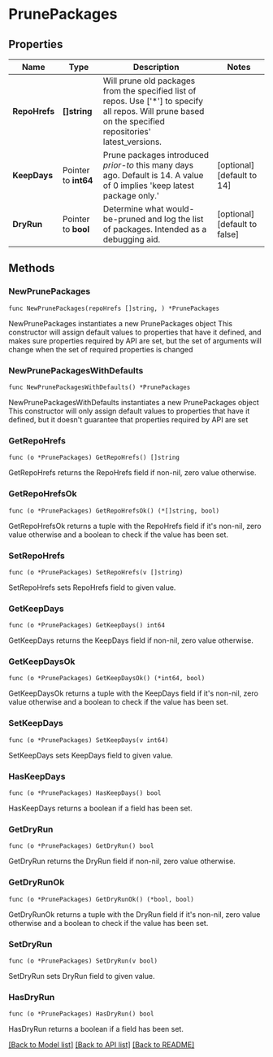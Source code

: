 # PrunePackages

## Properties

Name | Type | Description | Notes
------------ | ------------- | ------------- | -------------
**RepoHrefs** | **[]string** | Will prune old packages from the specified list of repos. Use [&#39;*&#39;] to specify all repos. Will prune based on the specified repositories&#39; latest_versions. | 
**KeepDays** | Pointer to **int64** | Prune packages introduced *prior-to* this many days ago. Default is 14. A value of 0 implies &#39;keep latest package only.&#39; | [optional] [default to 14]
**DryRun** | Pointer to **bool** | Determine what would-be-pruned and log the list of packages. Intended as a debugging aid. | [optional] [default to false]

## Methods

### NewPrunePackages

`func NewPrunePackages(repoHrefs []string, ) *PrunePackages`

NewPrunePackages instantiates a new PrunePackages object
This constructor will assign default values to properties that have it defined,
and makes sure properties required by API are set, but the set of arguments
will change when the set of required properties is changed

### NewPrunePackagesWithDefaults

`func NewPrunePackagesWithDefaults() *PrunePackages`

NewPrunePackagesWithDefaults instantiates a new PrunePackages object
This constructor will only assign default values to properties that have it defined,
but it doesn't guarantee that properties required by API are set

### GetRepoHrefs

`func (o *PrunePackages) GetRepoHrefs() []string`

GetRepoHrefs returns the RepoHrefs field if non-nil, zero value otherwise.

### GetRepoHrefsOk

`func (o *PrunePackages) GetRepoHrefsOk() (*[]string, bool)`

GetRepoHrefsOk returns a tuple with the RepoHrefs field if it's non-nil, zero value otherwise
and a boolean to check if the value has been set.

### SetRepoHrefs

`func (o *PrunePackages) SetRepoHrefs(v []string)`

SetRepoHrefs sets RepoHrefs field to given value.


### GetKeepDays

`func (o *PrunePackages) GetKeepDays() int64`

GetKeepDays returns the KeepDays field if non-nil, zero value otherwise.

### GetKeepDaysOk

`func (o *PrunePackages) GetKeepDaysOk() (*int64, bool)`

GetKeepDaysOk returns a tuple with the KeepDays field if it's non-nil, zero value otherwise
and a boolean to check if the value has been set.

### SetKeepDays

`func (o *PrunePackages) SetKeepDays(v int64)`

SetKeepDays sets KeepDays field to given value.

### HasKeepDays

`func (o *PrunePackages) HasKeepDays() bool`

HasKeepDays returns a boolean if a field has been set.

### GetDryRun

`func (o *PrunePackages) GetDryRun() bool`

GetDryRun returns the DryRun field if non-nil, zero value otherwise.

### GetDryRunOk

`func (o *PrunePackages) GetDryRunOk() (*bool, bool)`

GetDryRunOk returns a tuple with the DryRun field if it's non-nil, zero value otherwise
and a boolean to check if the value has been set.

### SetDryRun

`func (o *PrunePackages) SetDryRun(v bool)`

SetDryRun sets DryRun field to given value.

### HasDryRun

`func (o *PrunePackages) HasDryRun() bool`

HasDryRun returns a boolean if a field has been set.


[[Back to Model list]](../README.md#documentation-for-models) [[Back to API list]](../README.md#documentation-for-api-endpoints) [[Back to README]](../README.md)


